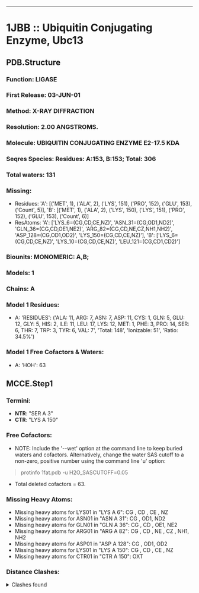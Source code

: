 ---
# 1JBB :: Ubiquitin Conjugating Enzyme, Ubc13
## PDB.Structure
### Function: LIGASE
### First Release: 03-JUN-01
### Method: X-RAY DIFFRACTION
### Resolution: 2.00 ANGSTROMS.
### Molecule: UBIQUITIN CONJUGATING ENZYME E2-17.5 KDA
### Seqres Species: Residues: A:153, B:153; Total: 306
### Total waters: 131
### Missing:
  - Residues:
 'A': [('MET', 1), ('ALA', 2), ('LYS', 151), ('PRO', 152), ('GLU', 153), ('Count', 5)],
 'B': [('MET', 1), ('ALA', 2), ('LYS', 150), ('LYS', 151), ('PRO', 152), ('GLU', 153), ('Count', 6)]
  - ResAtoms:
 'A': ['LYS_6=(CG,CD,CE,NZ)', 'ASN_31=(CG,OD1,ND2)', 'GLN_36=(CG,CD,OE1,NE2)', 'ARG_82=(CG,CD,NE,CZ,NH1,NH2)', 'ASP_128=(CG,OD1,OD2)', 'LYS_150=(CG,CD,CE,NZ)'],
 'B': ['LYS_6=(CG,CD,CE,NZ)', 'LYS_10=(CG,CD,CE,NZ)', 'LEU_121=(CG,CD1,CD2)']

### Biounits: MONOMERIC: A,B;
### Models: 1
### Chains: A
### Model 1 Residues:
  - A:
 'RESIDUES': ('ALA: 11, ARG: 7, ASN: 7, ASP: 11, CYS: 1, GLN: 5, GLU: 12, GLY: 5, HIS: 2, ILE: 11, LEU: 17, LYS: 12, MET: 1, PHE: 3, PRO: 14, SER: 6, THR: 7, TRP: 3, TYR: 6, VAL: 7', 'Total: 148', 'Ionizable: 51',
              'Ratio: 34.5%')

### Model 1 Free Cofactors & Waters:
  - A:
 'HOH': 63

## MCCE.Step1
### Termini:
 - <strong>NTR</strong>: "SER A   3"
 - <strong>CTR</strong>: "LYS A 150"

### Free Cofactors:
  - NOTE: Include the '--wet' option at the command line to keep buried waters and cofactors. Alternatively, change the water SAS cutoff to a non-zero, positive number using the command line 'u' option:
  > protinfo 1fat.pdb -u H2O_SASCUTOFF=0.05
  - Total deleted cofactors = 63.

### Missing Heavy Atoms:
  -    Missing heavy atoms for LYS01 in "LYS A   6":   CG ,  CD ,  CE ,  NZ 
  -    Missing heavy atoms for ASN01 in "ASN A  31":   CG ,  OD1,  ND2
  -    Missing heavy atoms for GLN01 in "GLN A  36":   CG ,  CD ,  OE1,  NE2
  -    Missing heavy atoms for ARG01 in "ARG A  82":   CG ,  CD ,  NE ,  CZ ,  NH1,  NH2
  -    Missing heavy atoms for ASP01 in "ASP A 128":   CG ,  OD1,  OD2
  -    Missing heavy atoms for LYS01 in "LYS A 150":   CG ,  CD ,  CE ,  NZ 
  -    Missing heavy atoms for CTR01 in "CTR A 150":   OXT

### Distance Clashes:
<details><summary>Clashes found</summary>

- d= 1.53: " CA  NTR A   3" to " CB  SER A   3"

</details>

